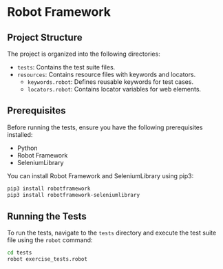 # Robot Framework


## Project Structure

The project is organized into the following directories:

- `tests`: Contains the test suite files.
- `resources`: Contains resource files with keywords and locators.
  - `keywords.robot`: Defines reusable keywords for test cases.
  - `locators.robot`: Contains locator variables for web elements.
  
## Prerequisites

Before running the tests, ensure you have the following prerequisites installed:

- Python
- Robot Framework
- SeleniumLibrary

You can install Robot Framework and SeleniumLibrary using pip3:

```bash
pip3 install robotframework
pip3 install robotframework-seleniumlibrary
```

## Running the Tests

To run the tests, navigate to the `tests` directory and execute the test suite file using the `robot` command:

```bash
cd tests
robot exercise_tests.robot
```